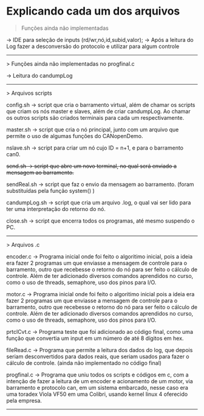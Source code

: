 # Explicando cada um dos arquivos

> Funções ainda não implementadas


-> IDE para seleção de inputs (rd/wr,nó,id,subid,valor);
-> Após a leitura do Log fazer a desconversão do protocolo e utilizar para algum controle
<hr>
> Funções ainda não implementadas no progfinal.c

-> Leitura do candumpLog

<hr>
> Arquivos scripts

config.sh -> script que cria o barramento virtual, além de chamar os scripts que criam os nós master e slaves, além de criar candumpLog. Ao chamar os outros scripts são criados terminais para cada um respectivamente.

master.sh -> script que cria o nó principal, junto com um arquivo que permite o uso de algumas funções do CANopenDemo.

nslave.sh -> script para criar um nó cujo ID = n+1, e para o barramento can0.

<del>send.sh -> script que abre um novo terminal, no qual será enviado a mensagem ao barramento.

sendReal.sh -> script que faz o envio da mensagem ao barramento.</del> (foram substituídas pela função system() )

candumpLog.sh -> script que cria um arquivo .log, o qual vai ser lido para ter uma interpretação do retorno do nó.

close.sh -> script que encerra todos os programas, até mesmo suspendo o PC.

<hr>
> Arquivos .c

encoder.c -> Programa inicial onde foi feito o algoritimo inicial, pois a ideia era fazer 2 programas um que enviasse a mensagem de controle para o barramento, outro que recebesse o retorno do nó para ser feito o cálculo de controle. Além de ter adicionado diversos comandos aprendidos no curso, como o uso de threads, semaphore, uso dos pinos para I/O.

motor.c -> Programa inicial onde foi feito o algoritimo inicial pois a ideia era fazer 2 programas um que enviasse a mensagem de controle para o barramento, outro que recebesse o retorno do nó para ser feito o cálculo de controle. Além de ter adicionado diversos comandos aprendidos no curso, como o uso de threads, semaphore, uso dos pinos para I/O.

prtclCvt.c -> Programa teste que foi adicionado ao código final, como uma função que convertia um input em um número de até 8 dígitos em hex.

fileRead.c -> Programa que permite a leitura dos dados do log, que depois seriam desconvertidos para dados reais, que seriam usados para fazer o cálculo de controle. (ainda não implementado no código final)

progfinal.c -> Programa que uniu todos os scripts e códigos em c, com a intenção de fazer a leitura de um encoder e acionamento de um motor, via barramento e protocolo can, em um sistema embarcado, nesse caso era uma toradex Viola VF50 em uma Colibri, usando kernel linux 4 oferecido pela empresa.

<hr>
